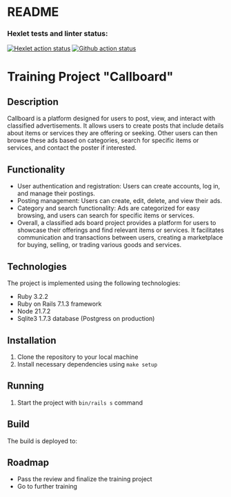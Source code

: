 # README

### Hexlet tests and linter status:
[![Hexlet action status](https://github.com/SergeShapovalov/rails-project-65/actions/workflows/hexlet-check.yml/badge.svg)](https://github.com/SergeShapovalov/rails-project-65/actions)
[![Github action status](https://github.com/SergeShapovalov/rails-project-65/actions/workflows/main.yml/badge.svg)](https://github.com/SergeShapovalov/rails-project-65/actions/workflows/main.yml)

# Training Project "Callboard"

## Description
Callboard is a platform designed for users to post, view, and interact with classified advertisements. It allows users to create posts that include details about items or services they are offering or seeking. Other users can then browse these ads based on categories, search for specific items or services, and contact the poster if interested.

## Functionality
- User authentication and registration: Users can create accounts, log in, and manage their postings.
- Posting management: Users can create, edit, delete, and view their ads.
- Category and search functionality: Ads are categorized for easy browsing, and users can search for specific items or services.
- Overall, a classified ads board project provides a platform for users to showcase their offerings and find relevant items or services. It facilitates communication and transactions between users, creating a marketplace for buying, selling, or trading various goods and services.

## Technologies
The project is implemented using the following technologies:
- Ruby 3.2.2
- Ruby on Rails 7.1.3 framework
- Node 21.7.2
- Sqlite3 1.7.3 database (Postgress on production)

## Installation
1. Clone the repository to your local machine
2. Install necessary dependencies using `make setup`

## Running
1. Start the project with `bin/rails s` command

## Build
The build is deployed to:


## Roadmap
- Pass the review and finalize the training project
- Go to further training
